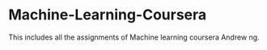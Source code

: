 # Machine-Learning-Coursera
This includes all the assignments of Machine learning coursera Andrew ng.

